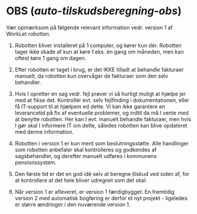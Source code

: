 # OBS (*auto-tilskudsberegning-obs*)
Vær opmærksom på følgende relevant information vedr. version 1 af WorkLet robotten.
1.  Robotten bliver installeret på 1 computer, og kører kun dér. Robotten tager ikke skade af kun at køre f.eks. én gang om måneden, men kan oftest køre 1 gang om dagen.

2.  Efter robotten er taget i brug, er det IKKE tilladt at behandle fakturaer manuelt, da robotten kun overvåger de fakturaer som den selv behandler.

3.  Hvis I opretter en sag vedr. fejl prøver vi så hurtigt muligt at hjælpe jer med at fikse det. Kontrollér evt. selv fejlfinding i dokumentationen, eller få IT-support til at hjælpem ed dette. Vi kan ikke garantere en leverancetid på fix af eventuelle problemer, og indtil da må I vente med at benytte robotten. Her kan I evt. manuelt behandle fakturaer, men hvis I gør skal I informere IT om dette, således robotten kan blive opdateret med denne information.

4.  Robotten i version 1 er kun ment som beslutningsstøtte. Alle handlinger som robotten anbefaler skal kontrolleres og godkendes af sagsbehandler, og derefter manuelt udføres i kommunens pensionssystem.

5.  Den første tid er det en god idé selv at beregne tilskud ved siden af, for at kontrollere at det hele bliver udregnet som det skal.

6.  Når version 1 er afleveret, er version 1 færdigbygget. En fremtidig version 2 med automatisk bogføring er derfor et nyt projekt - ligeledes er større ændringer i den nuværende version 1.
